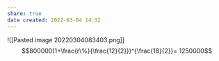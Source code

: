 ```yaml
---
share: true
date created: 2022-03-04 14:32
---
```



![[Pasted image 20220304083403.png]]
$$800000(1+\frac{r\%}{\frac{12}{2}})^{\frac{18}{2}}= 1250000$$

